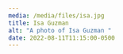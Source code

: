 ```yaml
---
media: /media/files/isa.jpg
title: Isa Guzman
alt: "A photo of Isa Guzman "
date: 2022-08-11T11:15:00-0500
---
```

